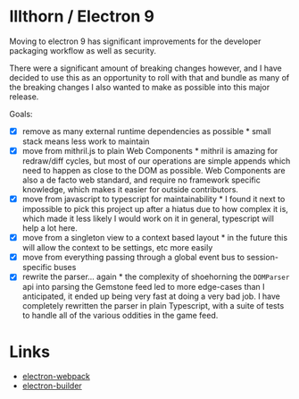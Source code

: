 # Illthorn / Electron 9

Moving to electron 9 has significant improvements for the developer packaging workflow as well as security.

There were a significant amount of breaking changes however, and I have decided to use this as an opportunity to roll with that and bundle as many of the breaking changes I also wanted to make as possible into this major release.

Goals:
- [X] remove as many external runtime dependencies as possible
        * small stack means less work to maintain
- [X] move from mithril.js to plain Web Components
        * mithril is amazing for redraw/diff cycles, but most of our operations
          are simple appends which need to happen as close to the DOM as possible.
          Web Components are also a de facto web standard, and require no framework
          specific knowledge, which makes it easier for outside contributors.
- [x] move from javascript to typescript for maintainability
        * I found it next to impossible to pick this project up after a hiatus
          due to how complex it is, which made it less likely I would work on it
          in general, typescript will help a lot here.
- [x] move from a singleton view to a context based layout
        * in the future this will allow the context to be settings, etc more easily
- [x] move from everything passing through a global event bus to session-specific buses
- [x] rewrite the parser... again
        * the complexity of shoehorning the `DOMParser` api into parsing the Gemstone feed
          led to more edge-cases than I anticipated, it ended up being very fast at doing a very bad job.  I have completely rewritten the parser in plain Typescript, with a suite of tests to handle all of the various oddities in the game feed.

# Links

- [electron-webpack](https://github.com/electron-userland/electron-webpack)
- [electron-builder](https://github.com/electron-userland/electron-builder)